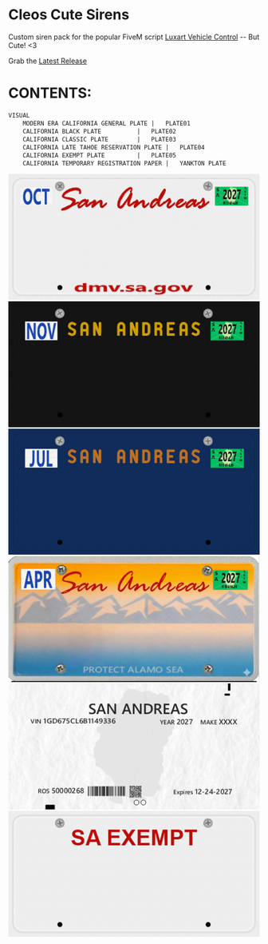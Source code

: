 # Cleos Cute Sirens
Custom siren pack for the popular FiveM script [Luxart Vehicle Control](https://github.com/TrevorBarns/luxart-vehicle-control) -- But Cute! &lt;3

Grab the [Latest Release](https://github.com/cmish00/CleosCuteSirens/releases/latest)

# CONTENTS:
	VISUAL
		MODERN ERA CALIFORNIA GENERAL PLATE	|	PLATE01
		CALIFORNIA BLACK PLATE			|	PLATE02
		CALIFORNIA CLASSIC PLATE		|	PLATE03
		CALIFORNIA LATE TAHOE RESERVATION PLATE	|	PLATE04
		CALIFORNIA EXEMPT PLATE			|	PLATE05
		CALIFORNIA TEMPORARY REGISTRATION PAPER	|	YANKTON PLATE

![Cover Image](/assets/images/cover.png)
![Cover Image](/assets/images/cover2.png)
![Cover Image](/assets/images/cover3.png)
![Cover Image](/assets/images/cover4.png)
![Cover Image](/assets/images/cover5.png)
![Cover Image](/assets/images/cover6.png)
